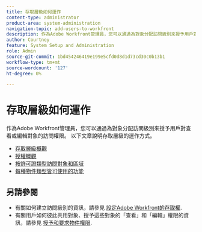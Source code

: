```yaml
---
title: 存取層級如何運作
content-type: administrator
product-area: system-administration
navigation-topic: add-users-to-workfront
description: 作為Adobe Workfront管理員，您可以通過為對象分配訪問級別來授予用戶對查看或編輯對象的訪問權限。 以下文章說明存取層級的運作方式。
author: Courtney
feature: System Setup and Administration
role: Admin
source-git-commit: 1bd454246419e199e5cfd0d8d1d73cd30c0b13b1
workflow-type: tm+mt
source-wordcount: '127'
ht-degree: 0%

---
```


# 存取層級如何運作

作為Adobe Workfront管理員，您可以通過為對象分配訪問級別來授予用戶對查看或編輯對象的訪問權限。 以下文章說明存取層級的運作方式。

* [存取層級概觀](/help/quicksilver/administration-and-setup/add-users/how-access-levels-work/access-level-overview.md)
* [授權概觀](/help/quicksilver/administration-and-setup/add-users/how-access-levels-work/licenses-overview.md)
* [按許可證類型訪問對象和區域](/help/quicksilver/administration-and-setup/add-users/how-access-levels-work/access-to-objects-areas-license-types.md)
* [每種物件類型皆可使用的功能](/help/quicksilver/administration-and-setup/add-users/how-access-levels-work/functionality-available-for-objects.md) <!--need to change name here or in legacy article -->

## 另請參閱

* 有關如何建立訪問級別的資訊，請參見 [設定Adobe Workfront的存取權](../../../administration-and-setup/add-users/configure-and-grant-access/configure-access.md).
* 有關用戶如何彼此共用對象、授予這些對象的「查看」和「編輯」權限的資訊，請參見 [授予和要求物件權限](../../../workfront-basics/grant-and-request-access-to-objects/grant-and-request-access-to-objects.md).